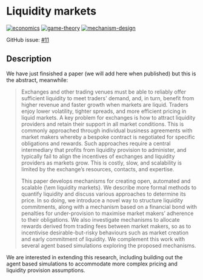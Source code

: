 # Liquidity markets

[![economics](https://img.shields.io/badge/-economics-%23f461ba.svg?maxAge=25000)](https://github.com/vegaprotocol/research/labels/economics) [![game-theory](https://img.shields.io/badge/-game--theory-%238af7ec.svg?maxAge=25000)](https://github.com/vegaprotocol/research/labels/game-theory) [![mechanism-design](https://img.shields.io/badge/-mechanism--design-%23e0d61f.svg?maxAge=25000)](https://github.com/vegaprotocol/research/labels/mechanism-design)

GitHub issue: [#11](https://github.com/vegaprotocol/research/issues/11)

## Description

We have just finsished a paper (we will add here when published) but this is the abstract, meanwhile:

> Exchanges and other trading venues must be able to reliably offer sufficient liquidity to meet traders' demand, and, in turn, benefit from higher revenue and faster growth when markets are liquid. Traders enjoy lower volatility, tighter spreads, and more efficient pricing in liquid markets. A key problem for exchanges is how to attract liquidity providers and retain their support in all market conditions. This is commonly approached through individual business agreements with market makers whereby a bespoke contract is negotiated for specific obligations and rewards. Such approaches require a central intermediary that profits from liquidity provision to administer, and typically fail to align the incentives of exchanges and liquidity providers as markets grow. This is costly, slow, and scalability is limited by the exchange’s resources, contacts, and expertise.
>
> This paper develops mechanisms for creating open, automated and scalable {\em liquidity markets}. We describe more formal methods to quantify liquidity and discuss various approaches to determine its price. In so doing, we introduce a novel way to structure liquidity commitments, along with a mechanism based on a financial bond with penalties for under-provision to maximise market makers’ adherence to their obligations. We also investigate mechanisms to allocate rewards derived from trading fees between market makers, so as to incentivise desirable-but-risky behaviours such as market creation and early commitment of liquidity. We complement this work with several agent based simulations exploring the proposed mechanisms.

We are interested in extending this research, including building out the agent based simulations to accommodate more complex pricing and liquidity provision assumptions.
